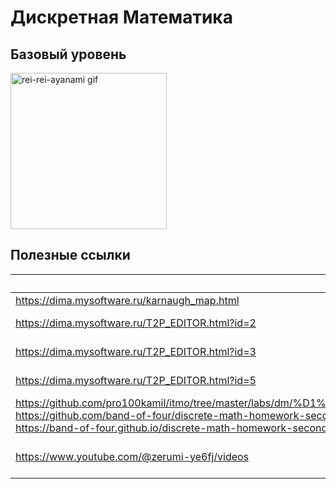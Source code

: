 # Дискретная Математика
## Базовый уровень

<img alt="rei-rei-ayanami gif" src="https://github.com/maxbarsukov/itmo/blob/master/.docs/rei-rei-ayanami.gif" height="250">

## Полезные ссылки

| Ссылка | Описание |
| --- | --- |
| https://dima.mysoftware.ru/karnaugh_map.html | Карты Карно |
| https://dima.mysoftware.ru/T2P_EDITOR.html?id=2 | Алгоритм Вейсмана |
| https://dima.mysoftware.ru/T2P_EDITOR.html?id=3 | Алгоритм Краскала |
| https://dima.mysoftware.ru/T2P_EDITOR.html?id=5 | Метод ветвей и границ |
| https://github.com/pro100kamil/itmo/tree/master/labs/dm/%D1%80%D0%B5%D1%88%D0%B0%D0%BB%D0%BA%D0%B8%20%D0%B4%D0%B8%D1%81%D0%BA%D1%80%D1%8B <br> https://github.com/band-of-four/discrete-math-homework-second-term <br> https://band-of-four.github.io/discrete-math-homework-second-term/#/ | Решалки ДЗ 2-го семестра |
| https://www.youtube.com/@zerumi-ye6fj/videos | Разборы КР и тестов от [@DecafMango](https://github.com/AlexanderRazinkin) |
